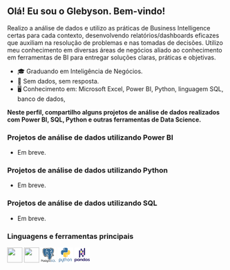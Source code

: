 ## Olá! Eu sou o Glebyson. Bem-vindo!

Realizo a análise de dados e utilizo as práticas de Business Intelligence certas para cada contexto, desenvolvendo relatórios/dashboards eficazes que auxiliam na resolução de problemas e nas tomadas de decisões. Utilizo meu conhecimento em diversas áreas de negócios aliado ao conhecimento em ferramentas de BI para entregar soluções claras, práticas e objetivas.

* 🎓 Graduando em Inteligência de Negócios.
* 🎯 Sem dados, sem resposta.
* 🖥️ Conhecimento em: Microsoft Excel, Power BI, Python, linguagem SQL, banco de dados, 


**Neste perfil, compartilho alguns projetos de análise de dados realizados com Power BI, SQL, Python e outras ferramentas de Data Science.**

### Projetos de análise de dados utilizando Power BI 

* Em breve.

### Projetos de análise de dados utilizando Python

* Em breve.

### Projetos de análise de dados utilizando SQL

* Em breve.


### Linguagens e ferramentas principais

 <div>
<img src="https://github.com/sempostma/office365-icons/blob/master/png/1024/excel.png"width="35" height=35"/>
<img src="https://github.com/microsoft/PowerBI-Icons/blob/main/PNG/Power-BI.png"width="35" height=35"/>
<img src="https://github.com/devicons/devicon/blob/master/icons/postgresql/postgresql-original-wordmark.svg" width="35" height=35"/>
<img src="https://github.com/devicons/devicon/blob/master/icons/python/python-original-wordmark.svg" wihttps://github.com/devicons/devicon/blob/master/icons/pandas/pandas-original-wordmark.svgdth="35" height=35 "/>
<img src="https://github.com/devicons/devicon/blob/master/icons/pandas/pandas-original-wordmark.svg" width="35" height=35"/>
